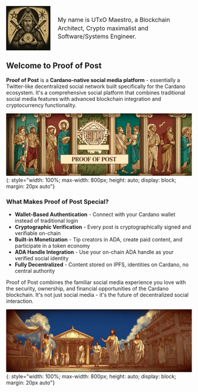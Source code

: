 <div style="display: flex; align-items: center; gap: 20px; flex-wrap: nowrap;">
  <img src="images/utxo-maestro-logo.jpg" alt="UTxO Maestro" width="120" height="120" style="flex-shrink: 0;">
  <div style="flex: 1; min-width: 0;">
    <p style="margin: 0; font-size: 16px; line-height: 1.4;">My name is UTxO Maestro, a Blockchain Architect, Crypto maximalist and Software/Systems Engineer.</p>
  </div>
</div>

## Welcome to Proof of Post

**Proof of Post** is a **Cardano-native social media platform** - essentially a Twitter-like decentralized social network built specifically for the Cardano ecosystem. It's a comprehensive social platform that combines traditional social media features with advanced blockchain integration and cryptocurrency functionality.

![Proof of Post Platform](images/proof-of-post-platform.png){: style="width: 100%; max-width: 800px; height: auto; display: block; margin: 20px auto"} 

### What Makes Proof of Post Special?

- **Wallet-Based Authentication** - Connect with your Cardano wallet instead of traditional login
- **Cryptographic Verification** - Every post is cryptographically signed and verifiable on-chain
- **Built-in Monetization** - Tip creators in ADA, create paid content, and participate in a token economy
- **ADA Handle Integration** - Use your on-chain ADA handle as your verified social identity
- **Fully Decentralized** - Content stored on IPFS, identities on Cardano, no central authority

Proof of Post combines the familiar social media experience you love with the security, ownership, and financial opportunities of the Cardano blockchain. It's not just social media - it's the future of decentralized social interaction.

![The Future of Social Media](images/social-media-future.png){: style="width: 100%; max-width: 800px; height: auto; display: block; margin: 20px auto"}

